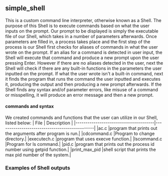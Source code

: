 ## simple_shell

This is a custom command line interpreter, otherwise known as a Shell. The purpose of this Shell is to execute commands based on what the user inputs on the prompt. Our prompt to be displayed is simply the executable file of our 
Shell, which takes in a number of parameters afterwards.
Once parameters are filled in, a process takes place and the first step of the process is our Shell first checks for aliases of commands in what the user wrote on the prompt.
If an alias for a command is detected in user input, the Shell will execute that command and produce a new prompt upon the user pressing Enter.
However if there are no aliases detected in the user, next the Shell will check if there are any built-in functions in the parameters the user inputted on the prompt.
If what the user wrote isn't a built-in command, next it finds the program that runs the command the user inputted and executes it, producing the output
and then producing a new prompt afterwards.
If the Shell finds any syntax and/of parameter errors, like misuse of a command or misspelling, it will produce an error message and then a new prompt.

#### commands and syntax

We created commands and functions that the user can utilize in our Shell, listed below:
| File					| Description					|
|---------------------------------------|-----------------------------------------------|
|ac.c					|program that prints out the arguments after program is run.|
|cdcommand.c				|Program to change directory.|
|executech.c				|program that uses execve function.|
|lscommand.c				|Program for ls command.|
|pid.c					|program that prints out the process id number using getpid function.|
|print_max_pid				|shell script that prints the max pid number of the system.|

### Examples of Shell outputs
